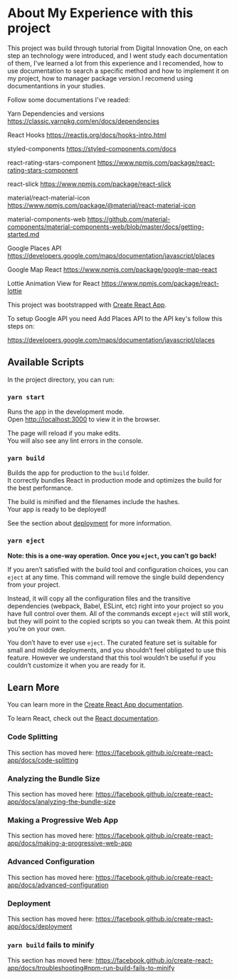 <h1>About My Experience with this project</h1>

This project was build through tutorial from Digital Innovation One, on each step an technology were introduced, and I went study each documentation of them, I've learned a lot from this experience and I recomended, how to use documentation to search a specific method and how to implement it on my project, how to manager package version.I recomend using documentantions in your studies.

Follow some documentations I've readed:

Yarn Dependencies and versions
https://classic.yarnpkg.com/en/docs/dependencies

React Hooks
https://reactjs.org/docs/hooks-intro.html

styled-components
https://styled-components.com/docs

react-rating-stars-component
https://www.npmjs.com/package/react-rating-stars-component

react-slick
https://www.npmjs.com/package/react-slick

material/react-material-icon
https://www.npmjs.com/package/@material/react-material-icon

material-components-web
https://github.com/material-components/material-components-web/blob/master/docs/getting-started.md

Google Places API
https://developers.google.com/maps/documentation/javascript/places

Google Map React
https://www.npmjs.com/package/google-map-react

Lottie Animation View for React
https://www.npmjs.com/package/react-lottie

This project was bootstrapped with [Create React App](https://github.com/facebook/create-react-app).

To setup Google API you need Add Places API to the API key's follow this steps on:

https://developers.google.com/maps/documentation/javascript/places

## Available Scripts

In the project directory, you can run:

### `yarn start`

Runs the app in the development mode.<br />
Open [http://localhost:3000](http://localhost:3000) to view it in the browser.

The page will reload if you make edits.<br />
You will also see any lint errors in the console.

### `yarn build`

Builds the app for production to the `build` folder.<br />
It correctly bundles React in production mode and optimizes the build for the best performance.

The build is minified and the filenames include the hashes.<br />
Your app is ready to be deployed!

See the section about [deployment](https://facebook.github.io/create-react-app/docs/deployment) for more information.

### `yarn eject`

**Note: this is a one-way operation. Once you `eject`, you can’t go back!**

If you aren’t satisfied with the build tool and configuration choices, you can `eject` at any time. This command will remove the single build dependency from your project.

Instead, it will copy all the configuration files and the transitive dependencies (webpack, Babel, ESLint, etc) right into your project so you have full control over them. All of the commands except `eject` will still work, but they will point to the copied scripts so you can tweak them. At this point you’re on your own.

You don’t have to ever use `eject`. The curated feature set is suitable for small and middle deployments, and you shouldn’t feel obligated to use this feature. However we understand that this tool wouldn’t be useful if you couldn’t customize it when you are ready for it.

## Learn More

You can learn more in the [Create React App documentation](https://facebook.github.io/create-react-app/docs/getting-started).

To learn React, check out the [React documentation](https://reactjs.org/).

### Code Splitting

This section has moved here: https://facebook.github.io/create-react-app/docs/code-splitting

### Analyzing the Bundle Size

This section has moved here: https://facebook.github.io/create-react-app/docs/analyzing-the-bundle-size

### Making a Progressive Web App

This section has moved here: https://facebook.github.io/create-react-app/docs/making-a-progressive-web-app

### Advanced Configuration

This section has moved here: https://facebook.github.io/create-react-app/docs/advanced-configuration

### Deployment

This section has moved here: https://facebook.github.io/create-react-app/docs/deployment

### `yarn build` fails to minify

This section has moved here: https://facebook.github.io/create-react-app/docs/troubleshooting#npm-run-build-fails-to-minify
